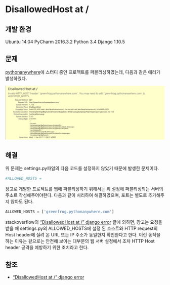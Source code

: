 # DisallowedHost at /

## 개발 환경
Ubuntu 14.04
PyCharm 2016.3.2
Python 3.4
Django 1.10.5

## 문제

[pythonanywhere](https://www.pythonanywhere.com)에 스터디 중인 프로젝트를 퍼블리싱하였는데, 다음과 같은 에러가 발생하였다.

![error](error.png)

## 해결

위 문제는 settings.py파일의 다음 코드를 설정하지 않았기 때문에 발생한 문제이다.

```python
#ALLOWED_HOSTS =
```

장고로 개발한 프로젝트를 웹에 퍼블리싱하기 위해서는 위 설정에 퍼블리싱되는 서버의 주소르 작성해주어야한다.
다음과 같이 처리하여 해결하였으며, 포트는 별도로 추가해주지 않아도 된다.

```python
ALLOWED_HOSTS = ['greenfrog.pythonanywhere.com']
```
stackoverflow의 [“DisallowedHost at /” django error](http://stackoverflow.com/questions/40667519/disallowedhost-at-django-error) 글에 의하면, 장고는 요청을 받을 때 settings.py의 ALLOWED_HOSTS에 설정 된 호스트와 HTTP request의 Host header에 실려 온 URL 또는 IP 주소가 동일한지 확인한다고 한다.
이런 동작을 하는 이유는 겉으로는 안전해 보이는 대부분의 웹 서버 설정에서 조차 HTTP Host header 공격을 예방하기 위한 조치라고 한다.

## 참조

* [“DisallowedHost at /” django error](http://stackoverflow.com/questions/40667519/disallowedhost-at-django-error)

